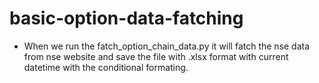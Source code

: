 # basic-option-data-fatching

- When we run the fatch_option_chain_data.py it will fatch the nse data from nse website and save the file with .xlsx format with current datetime with the conditional formating.
